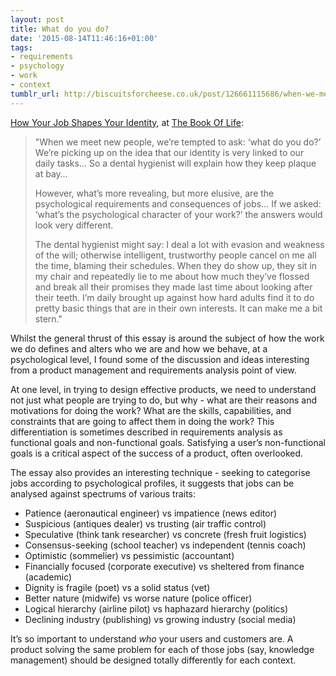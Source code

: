 ```yaml
---
layout: post
title: What do you do?
date: '2015-08-14T11:46:16+01:00'
tags:
- requirements
- psychology
- work
- context
tumblr_url: http://biscuitsforcheese.co.uk/post/126661115686/when-we-meet-new-people-were-tempted-to-ask
---
```


[How Your Job Shapes Your Identity](http://www.thebookoflife.org/how-your-job-shapes-your-identity/), at [The Book Of Life](http://www.thebookoflife.org/category/work/):

> "When we meet new people, we’re tempted to ask: ‘what do you do?’ We’re picking up on the idea that our identity is very linked to our daily tasks… So a dental hygienist will explain how they keep plaque at bay… 
> 
> However, what’s more revealing, but more elusive, are the psychological requirements and consequences of jobs… If we asked: ‘what’s the psychological character of your work?’ the answers would look very different. 
> 
> The dental hygienist might say: I deal a lot with evasion and weakness of the will; otherwise intelligent, trustworthy people cancel on me all the time, blaming their schedules. When they do show up, they sit in my chair and repeatedly lie to me about how much they’ve flossed and break all their promises they made last time about looking after their teeth. I’m daily brought up against how hard adults find it to do pretty basic things that are in their own interests. It can make me a bit stern."
 
Whilst the general thrust of this essay is around the subject of how the work we do defines and alters who we are and how we behave, at a psychological level, I found some of the discussion and ideas interesting from a product management and requirements analysis point of view.

At one level, in trying to design effective products, we need to understand not just what people are trying to do, but why - what are their reasons and motivations for doing the work? What are the skills, capabilities, and constraints that are going to affect them in doing the work? This differentiation is sometimes described in requirements analysis as functional goals and non-functional goals. Satisfying a user’s non-functional goals is a critical aspect of the success of a product, often overlooked.

The essay also provides an interesting technique - seeking to categorise jobs according to psychological profiles, it suggests that jobs can be analysed against spectrums of various traits:

* Patience (aeronautical engineer) vs impatience (news editor)
* Suspicious (antiques dealer) vs trusting (air traffic control)
* Speculative (think tank researcher) vs concrete (fresh fruit logistics)
* Consensus-seeking (school teacher) vs independent (tennis coach)
* Optimistic (sommelier) vs pessimistic (accountant)
* Financially focused (corporate executive) vs sheltered from finance (academic)
* Dignity is fragile (poet) vs a solid status (vet)
* Better nature (midwife) vs worse nature (police officer)
* Logical hierarchy (airline pilot) vs haphazard hierarchy (politics)
* Declining industry (publishing) vs growing industry (social media)

It’s so important to understand _who_ your users and customers are. A product solving the same problem for each of those jobs (say, knowledge management) should be designed totally differently for each context.
